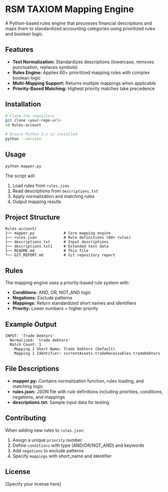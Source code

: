 # RSM TAXIOM Mapping Engine

A Python-based rules engine that processes financial descriptions and maps them to standardized accounting categories using prioritized rules and boolean logic.

## Features

- **Text Normalization:** Standardizes descriptions (lowercase, removes punctuation, replaces symbols)
- **Rules Engine:** Applies 60+ prioritized mapping rules with complex boolean logic
- **Multi-Mapping Support:** Returns multiple mappings when applicable
- **Priority-Based Matching:** Highest priority matches take precedence

## Installation

```bash
# Clone the repository
git clone <your-repo-url>
cd Rules-account

# Ensure Python 3.x is installed
python --version
```

## Usage

```bash
python mapper.py
```

The script will:
1. Load rules from `rules.json`
2. Read descriptions from `descriptions.txt`
3. Apply normalization and matching rules
4. Output mapping results

## Project Structure

```
Rules-account/
├── mapper.py             # Core mapping engine
├── rules.json            # Rule definitions (60+ rules)
├── descriptions.txt      # Input descriptions
├── descriptions.txt1     # Extended test data
├── README.md             # This file
└── GIT_REPORT.md         # Git repository report
```

## Rules

The mapping engine uses a priority-based rule system with:
- **Conditions:** AND, OR, NOT_AND logic
- **Negations:** Exclude patterns
- **Mappings:** Return standardized short names and identifiers
- **Priority:** Lower numbers = higher priority

## Example Output

```
INPUT: 'Trade Debtors'
  Normalized: 'trade debtors'
  Match Count: 1
    Mapping 1 Short Name: Trade Debtors (Default)
    Mapping 1 Identifier: currentAssets.tradeReceivables.tradeDebtors
```

## File Descriptions

- **mapper.py:** Contains normalization function, rules loading, and matching logic
- **rules.json:** JSON file with rule definitions including priorities, conditions, negations, and mappings
- **descriptions.txt:** Sample input data for testing

## Contributing

When adding new rules to `rules.json`:
1. Assign a unique `priority` number
2. Define `conditions` with type (AND/OR/NOT_AND) and keywords
3. Add `negations` to exclude patterns
4. Specify `mappings` with short_name and identifier

## License

[Specify your license here]

